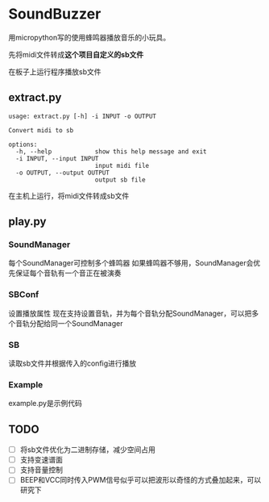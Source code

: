 # SoundBuzzer

用micropython写的使用蜂鸣器播放音乐的小玩具。

先将midi文件转成**这个项目自定义的sb文件**

在板子上运行程序播放sb文件

## extract.py

```
usage: extract.py [-h] -i INPUT -o OUTPUT

Convert midi to sb

options:
  -h, --help            show this help message and exit
  -i INPUT, --input INPUT
                        input midi file
  -o OUTPUT, --output OUTPUT
                        output sb file
```

在主机上运行，将midi文件转成sb文件

## play.py

### SoundManager

每个SoundManager可控制多个蜂鸣器
如果蜂鸣器不够用，SoundManager会优先保证每个音轨有一个音正在被演奏

### SBConf

设置播放属性
现在支持设置音轨，并为每个音轨分配SoundManager，可以把多个音轨分配给同一个SoundManager

### SB

读取sb文件并根据传入的config进行播放

### Example

example.py是示例代码

## TODO

- [ ] 将sb文件优化为二进制存储，减少空间占用
- [ ] 支持变速谱面
- [ ] 支持音量控制
- [ ] BEEP和VCC同时传入PWM信号似乎可以把波形以奇怪的方式叠加起来，可以研究下
